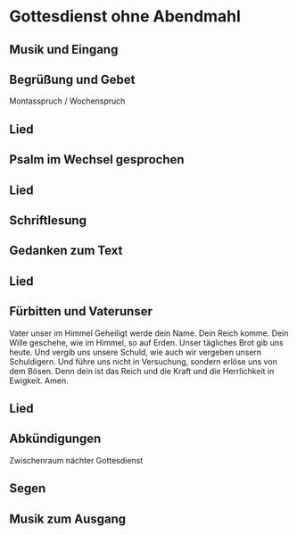 # Gottesdienst ohne Abendmahl

## Musik und Eingang

## Begrüßung und Gebet

Montasspruch / Wochenspruch

## Lied

## Psalm im Wechsel gesprochen

## Lied

## Schriftlesung

## Gedanken zum Text

## Lied

## Fürbitten und Vaterunser

Vater unser im Himmel
Geheiligt werde dein Name.
Dein Reich komme.
Dein Wille geschehe,
wie im Himmel, so auf Erden.
Unser tägliches Brot gib uns heute.
Und vergib uns unsere Schuld,
wie auch wir vergeben unsern Schuldigern.
Und führe uns nicht in Versuchung,
sondern erlöse uns von dem Bösen.
Denn dein ist das Reich
und die Kraft und die Herrlichkeit
in Ewigkeit. Amen.

## Lied

## Abkündigungen
Zwischenraum
nächter Gottesdienst

## Segen

## Musik zum Ausgang
